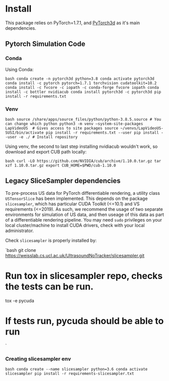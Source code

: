 # Install

This package relies on PyTorch=1.7.1, and [PyTorch3d](https://github.com/facebookresearch/pytorch3d) as it's main dependencies.

## Pytorch Simulation Code


### Conda

Using Conda:

`bash
conda create -n pytorch3d python=3.8
conda activate pytorch3d
conda install -c pytorch pytorch=1.7.1 torchvision cudatoolkit=10.2
conda install -c fvcore -c iopath -c conda-forge fvcore iopath
conda install -c bottler nvidiacub
conda install pytorch3d -c pytorch3d
pip install -r requirements.txt
`

### Venv


`bash
source /share/apps/source_files/python/python-3.8.5.source # You can change which python
python3 -m venv —system-site-packages LapVideoUS  # Gives access to site packages
source ~/venvs/LapVideoUS-SUSI/bin/activate
pip install -r requirements.txt --user
pip install --user -e ./ # Install repository
`

Using venv, the second to last step installing nvidiacub wouldn't work, so download and export CUB path locally:

`bash
curl -LO https://github.com/NVIDIA/cub/archive/1.10.0.tar.gz
tar xzf 1.10.0.tar.gz
export CUB_HOME=$PWD/cub-1.10.0
`

## Legacy SliceSampler dependencies

To pre-process US data for PyTorch differentiable rendering, a utility class `USTensorSlice` has been implemented. This depends on the package `slicesampler`, which has particular CUDA Toolkit (<=10.1) and VS requirements (<=2019). As such, we recommend the usage of two separate environments for simulation of US data, and then useage of this data as part of a differentiable rendering pipeline. You may need `sudo` privileges on your local cluster/machine to install CUDA drivers, check with your local administrator.

Check `slicesampler` is properly installed by:

`bash
git clone https://weisslab.cs.ucl.ac.uk/UltrasoundNoTracker/slicesampler.git
# Run tox in slicesampler repo, checks the tests can be run.
tox -e pycuda
# If tests run, pycuda should be able to run
`

### Creating slicesampler env
`bash
conda create --name slicesampler python=3.6
conda activate slicesampler
pip install -r requirements-slicesampler.txt
`